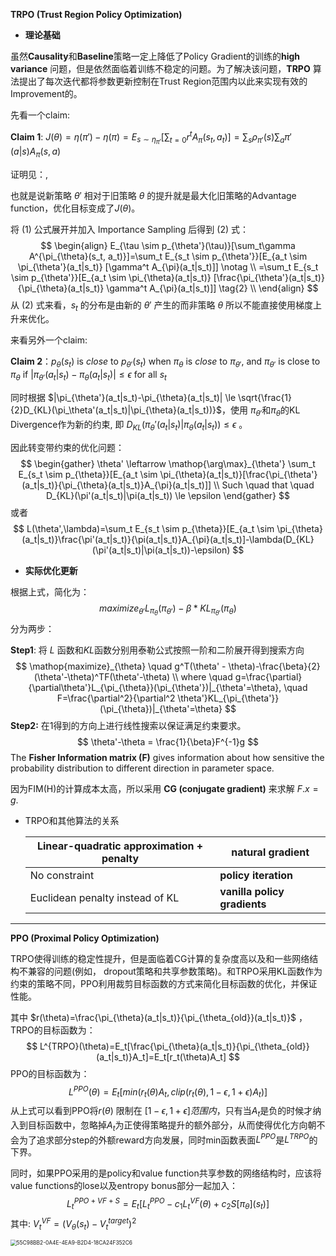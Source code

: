 **TRPO (Trust Region Policy Optimization)**

- **理论基础**

虽然**Causality**和**Baseline**策略一定上降低了Policy Gradient的训练的**high variance** 问题，但是依然面临着训练不稳定的问题。为了解决该问题，**TRPO** 算法提出了每次迭代都将参数更新控制在Trust Region范围内以此来实现有效的Improvement的。

先看一个claim:

**Claim 1**:  $J(\theta)=\eta(\pi')-\eta(\pi)= E_{s \sim \eta_{\pi'}}[\sum_{t=0} r^tA_{\pi}(s_t,a_t)]=\sum_s \rho_{\pi'}(s)\sum_a \pi'(a|s)A_{\pi}(s,a) \tag{1}$

证明见：, 

也就是说新策略 $\theta'$ 相对于旧策略 $\theta$ 的提升就是最大化旧策略的Advantage function，优化目标变成了$J(\theta)$。

将 (1) 公式展开并加入 Importance Sampling 后得到 (2) 式：
$$
\begin{align}
E_{\tau \sim p_{\theta'}(\tau)}[\sum_t\gamma A^{\pi_{\theta}(s_t, a_t)}]=\sum_t E_{s_t \sim p_{\theta'}}[E_{a_t \sim \pi_{\theta'}(a_t|s_t)} [\gamma^t A_{\pi}(a_t|s_t)]] \notag \\
=\sum_t E_{s_t \sim p_{\theta'}}[E_{a_t \sim \pi_{\theta}(a_t|s_t)} [\frac{\pi_{\theta'}(a_t|s_t)}{\pi_{\theta}(a_t|s_t)} \gamma^t A_{\pi}(a_t|s_t)]] \tag{2} \\
\end{align}
$$
从 (2) 式来看，$s_t$ 的分布是由新的 $\theta'$ 产生的而非策略 $\theta$ 所以不能直接使用梯度上升来优化。

来看另外一个claim:

 **Claim 2**：$p_{\theta}(s_t)$ is *close* to $p_{\theta'}(s_t)$ when $\pi_{\theta}$ is *close* to $\pi_{\theta'}$,  and $\pi_{\theta'}$ is close to $\pi_{\theta}$ if $|\pi_{\theta'}(a_t|s_t)-\pi_{\theta}(a_t|s_t)|\le \epsilon$ for all $s_t$

同时根据 $|\pi_{\theta'}(a_t|s_t)-\pi_{\theta}(a_t|s_t)| \le \sqrt{\frac{1}{2}D_{KL}(\pi_\theta'(a_t|s_t)|\pi_{\theta}(a_t|s_t))}$，使用 $\pi_{\theta'}$和$\pi_{\theta}$的KL Divergence作为新的约束, 即 $D_{KL}(\pi_\theta'(a_t|s_t)|\pi_{\theta}(a_t|s_t)) \le \epsilon$ 。

因此转变带约束的优化问题：
$$
\begin{gather}
\theta' \leftarrow \mathop{\arg\max}_{\theta'} \sum_t E_{s_t \sim p_{\theta}}[E_{a_t \sim \pi_{\theta}(a_t|s_t)}[\frac{\pi_{\theta'}(a_t|s_t)}{\pi_{\theta}(a_t|s_t)}A_{\pi}(a_t|s_t)]] \\
Such \quad that \quad D_{KL}(\pi'(a_t|s_t)|\pi(a_t|s_t)) \le \epsilon
\end{gather}
$$
或者
$$
L(\theta',\lambda)=\sum_t E_{s_t \sim p_{\theta}}[E_{a_t \sim \pi_{\theta}(a_t|s_t)}\frac{\pi'(a_t|s_t)}{\pi(a_t|s_t)}A_{\pi}(a_t|s_t)]-\lambda(D_{KL}(\pi'(a_t|s_t)|\pi(a_t|s_t))-\epsilon)
$$
- **实际优化更新**

根据上式，简化为：
$$
maximize_{\theta'}L_{\pi_{\theta}}(\pi_{\theta'})-\beta*KL_{\pi_{\theta'}}(\pi_{\theta})
$$
分为两步：

**Step1**: 将 $L$ 函数和$KL$函数分别用泰勒公式按照一阶和二阶展开得到搜索方向
$$
\mathop{maximize}_{\theta} \quad g^T(\theta' - \theta)-\frac{\beta}{2}(\theta'-\theta)^TF(\theta'-\theta) \\
where \quad g=\frac{\partial}{\partial\theta'}L_{\pi_{\theta}}(\pi_{\theta'})|_{\theta'=\theta}, \quad F=\frac{\partial^2}{\partial^2 \theta'}KL_{\pi_{\theta'}}(\pi_{\theta})|_{\theta'=\theta}
$$
**Step2:** 在1得到的方向上进行线性搜索以保证满足约束要求。
$$
\theta'-\theta = \frac{1}{\beta}F^{-1}g
$$
The **Fisher Information matrix (F)** gives information about how sensitive the probability distribution to different direction in parameter space.

因为FIM(H)的计算成本太高，所以采用 **CG (conjugate gradient)** 来求解 $F.x=g$.

- TRPO和其他算法的关系

  | Linear-quadratic approximation + penalty | **natural gradient**         |
  | ---------------------------------------- | ---------------------------- |
  | No constraint                            | **policy iteration**         |
  | Euclidean penalty instead of KL          | **vanilla policy gradients** |

***

**PPO (Proximal Policy Optimization)** 

TRPO使得训练的稳定性提升，但是面临着CG计算的复杂度高以及和一些网络结构不兼容的问题(例如， dropout策略和共享参数策略)。和TRPO采用KL函数作为约束的策略不同，PPO利用裁剪目标函数的方式来简化目标函数的优化，并保证性能。

其中  $r(\theta)=\frac{\pi_{\theta}(a_t|s_t)}{\pi_{\theta_{old}}(a_t|s_t)}$ ， TRPO的目标函数为：
$$
L^{TRPO}(\theta)=E_t[\frac{\pi_{\theta}(a_t|s_t)}{\pi_{\theta_{old}}(a_t|s_t)}A_t]=E_t[r_t(\theta)A_t]
$$
PPO的目标函数为：
$$
L^{PPO}(\theta)=E_t[min(r_t(\theta)A_t, clip(r_t(\theta), 1-\epsilon, 1+\epsilon)A_t)]
$$
从上式可以看到PPO将$r(\theta)$ 限制在 $[1-\epsilon, 1+\epsilon]范围内$，只有当$A_t$是负的时候才纳入到目标函数中，忽略掉$A_t$为正使得策略提升的额外部分，从而使得优化方向朝不会为了追求部分step的外额reward方向发展，同时min函数表面$L^{PPO}$是$L^{TRPO}$的下界。

同时，如果PPO采用的是policy和value function共享参数的网络结构时，应该将value functions的lose以及entropy bonus部分一起加入：
$$
L_t^{PPO+VF+S}=E_t[L_t^{PPO}-c_1L_t^{VF}(\theta)+c_2S[\pi_{\theta}](s_t)]
$$
其中: $V_t^{VF}=(V_{\theta}(s_t)-V_t^{target})^2$ 



<img src="/Users/youzheng/Library/Containers/com.tencent.qq/Data/Library/Application Support/QQ/Users/1023136512/QQ/Temp.db/55C98BB2-0A4E-4EA9-B2D4-18CA24F352C6.png" alt="55C98BB2-0A4E-4EA9-B2D4-18CA24F352C6" style="zoom:60%;" />



